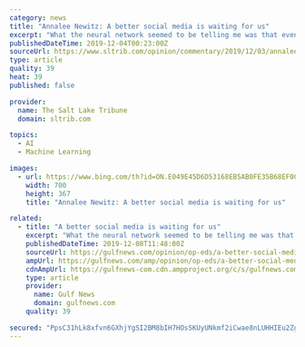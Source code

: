 ```yaml
---
category: news
title: "Annalee Newitz: A better social media is waiting for us"
excerpt: "What the neural network seemed to be telling me was that even when we’re all in a distant ... And many members of the “public” are actually artificial beings controlled by hidden individuals or organizations. There isn’t a decent real-world analogue for social media, and that makes it difficult for users to understand where public ..."
publishedDateTime: 2019-12-04T00:23:00Z
sourceUrl: https://www.sltrib.com/opinion/commentary/2019/12/03/annalee-newitz-better/
type: article
quality: 39
heat: 39
published: false

provider:
  name: The Salt Lake Tribune
  domain: sltrib.com

topics:
  - AI
  - Machine Learning

images:
  - url: https://www.bing.com/th?id=ON.E049E45D6D53168EB5AB0FE35B68EF0C
    width: 700
    height: 367
    title: "Annalee Newitz: A better social media is waiting for us"

related:
  - title: "A better social media is waiting for us"
    excerpt: "What the neural network seemed to be telling me was that even when we’re all in a distant ... And many members of the “public” are actually artificial beings controlled by hidden individuals or organisations. There isn’t a decent real-world analogue for social media, and that makes it difficult for users to understand where public ..."
    publishedDateTime: 2019-12-08T11:48:00Z
    sourceUrl: https://gulfnews.com/opinion/op-eds/a-better-social-media-is-waiting-for-us-1.68170323
    ampUrl: https://gulfnews.com/amp/opinion/op-eds/a-better-social-media-is-waiting-for-us-1.68170323
    cdnAmpUrl: https://gulfnews-com.cdn.ampproject.org/c/s/gulfnews.com/amp/opinion/op-eds/a-better-social-media-is-waiting-for-us-1.68170323
    type: article
    provider:
      name: Gulf News
      domain: gulfnews.com
    quality: 39

secured: "PpsC31hLk8xfvn6GXhjYgSI2BM8bIH7HOsSKUyUNkmf2iCwae8nLUHHIEu2Zgbc2kheoITBEtMMRltqyft2Y8yNVrFt6A1jWN+YtqmAKvxY2Xiwn77KlssBurnvmrqf5vlodMd/rroxXHsNmk9taGb7yO8fw+RHACqc4TGOd6+VYNPhbkJW6pWTLjBRmPAh5NoCWwYUmYmILixKUX1/03lTO18GMEX5NTdUFBMAQ2qF6aGlCfVB/JqioYkE2b/mt/Gm2xCxFE7gtoy4/2FfltQ==;GQ1qGlqQcpYSgryWrVuNgw=="
---
```


